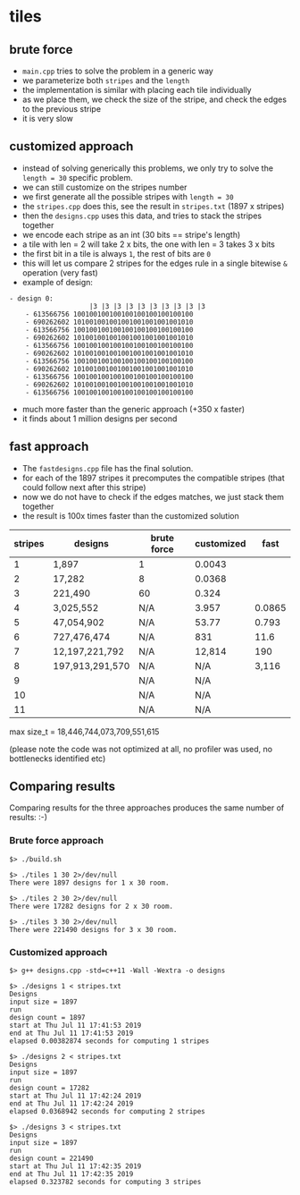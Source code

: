# tiles


## brute force
* ```main.cpp``` tries to solve the problem in a generic way
* we parameterize both ```stripes``` and the ```length```
* the implementation is similar with placing each tile individually
* as we place them, we check the size of the stripe, and check the edges to the previous stripe
* it is very slow

## customized approach
* instead of solving generically this problems, we only try to solve the ```length = 30``` specific problem.
* we can still customize on the stripes number
* we first generate all the possible stripes with ```length = 30```
* the ```stripes.cpp``` does this, see the result in ```stripes.txt``` (1897 x stripes)
* then the ```designs.cpp``` uses this data, and tries to stack the stripes together
* we encode each stripe as an int (30 bits == stripe's length)
* a tile with len = 2 will take 2 x bits, the one with len = 3 takes 3 x bits
* the first bit in a tile is always ```1```, the rest of bits are ```0```
* this will let us compare 2 stripes for the edges rule in a single bitewise ```&``` operation (very fast)
* example of design:
```
- design 0:
                    |3 |3 |3 |3 |3 |3 |3 |3 |3 |3
	- 613566756 100100100100100100100100100100
	- 690262602 101001001001001001001001001010
	- 613566756 100100100100100100100100100100
	- 690262602 101001001001001001001001001010
	- 613566756 100100100100100100100100100100
	- 690262602 101001001001001001001001001010
	- 613566756 100100100100100100100100100100
	- 690262602 101001001001001001001001001010
	- 613566756 100100100100100100100100100100
	- 690262602 101001001001001001001001001010
	- 613566756 100100100100100100100100100100
```
* much more faster than the generic approach (+350 x faster)
* it finds about 1 million designs per second

## fast approach

 
* The ```fastdesigns.cpp``` file has the final solution.
* for each of the 1897 stripes it precomputes the compatible stripes (that could follow next after this stripe) 
* now we do not have to check if the edges matches, we just stack them together
* the result is 100x times faster than the customized solution

stripes	| designs | 	brute force    	| customized | fast
------- | --------|------------|---------|----
1 	    |  1,897  | 1 |	 0.0043	 |
2 	    |  17,282 | 8|	0.0368  |
3 	    |  221,490 | 60 |   0.324  | 
4 	    |  3,025,552 	|  N/A | 3.957 | 0.0865
5 	    |  47,054,902 | N/A | 53.77  | 0.793
6 	    |  727,476,474 | N/A | 831	 | 11.6
7 	    | 12,197,221,792 |  N/A |   12,814   | 190
8 	    | 197,913,291,570   	|     N/A | N/A  | 3,116
9 	    | 		       	|     N/A | N/A  |
10 	    | 		       	|     N/A | N/A  |
11 	    | 		       	|     N/A | N/A  |

max size_t = 18,446,744,073,709,551,615

(please note the code was not optimized at all, no profiler was used, no bottlenecks identified etc)

## Comparing results

Comparing results for the three approaches produces the same number of results: :-)
### Brute force approach
```
$> ./build.sh

$> ./tiles 1 30 2>/dev/null
There were 1897 designs for 1 x 30 room.

$> ./tiles 2 30 2>/dev/null
There were 17282 designs for 2 x 30 room.

$> ./tiles 3 30 2>/dev/null
There were 221490 designs for 3 x 30 room.
```
### Customized approach
```
$> g++ designs.cpp -std=c++11 -Wall -Wextra -o designs

$> ./designs 1 < stripes.txt
Designs
input size = 1897
run
design count = 1897
start at Thu Jul 11 17:41:53 2019
end at Thu Jul 11 17:41:53 2019
elapsed 0.00382874 seconds for computing 1 stripes

$> ./designs 2 < stripes.txt
Designs
input size = 1897
run
design count = 17282
start at Thu Jul 11 17:42:24 2019
end at Thu Jul 11 17:42:24 2019
elapsed 0.0368942 seconds for computing 2 stripes

$> ./designs 3 < stripes.txt
Designs
input size = 1897
run
design count = 221490
start at Thu Jul 11 17:42:35 2019
end at Thu Jul 11 17:42:35 2019
elapsed 0.323782 seconds for computing 3 stripes
```






